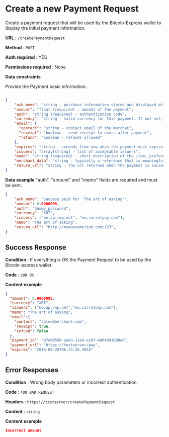 # Create a new Payment Request

Create a payment request that will be used by the Bitcoin-Express wallet to display the initial payment information.

**URL** : `/createPaymentRequest`

**Method** : `POST`

**Auth required** : YES

**Permissions required** : None

**Data constraints**

Provide the Payment basic information.

```json

{
    "ack_memo": "string - purchase information stored and displayed at the wallet's item section",
    "amount": "float (required) - amount of the payment",
    "auth": "string (required) - authentication code",
    "currency": "string - valid currency for this payment. If not set, it will use the default merchant_config.defaultCurrency",
    "email": {
      "contact": "string - contact email of the merchat",
      "receipt": "boolean - send receipt to users after payment",
      "refund": "boolean - refunds allowed"
    },
    "expires": "string - seconds from now when the payment must expire. If not set by default expires will be set from the value of merchant_config.defaultTimeout",
    "issuers": "array[string] - list of acceptable issuers",
    "memo": "string (required) - short description of the item, preferably in the buyer's preferred language",
    "merchant_data": "string - typically a reference that is meaningful to the merchant – for example an invoice number",
    "return_url": "string - the url returned when the payment is successful, when the item is a link to the product. Otherwise the return_url will be set as: 'domain: ' + merchant_config.domain",
}
```

**Data example** "auth", "amount" and "memo" fields are required and must be sent.

```json
{
    "ack_memo": "Success paid for 'The art of asking'",
    "amount": 0.0000095,
    "auth": "dummy_password",
    "currency": "XBT",
    "issuers": ["be.ap.rmp.net", "eu.carrotpay.com"],
    "memo": "The art of asking",
    "return_url": "http://myawesomeitem.com/123",
}
```

## Success Response

**Condition** : If everything is OK the Payment Request to be used by the Bitcoin-express wallet.

**Code** : `200 OK`

**Content example**

```json
{
  "amount": 0.0000095,
  "currency": "XBT",
  "issuers": ["be.ap.rmp.net","eu.carrotpay.com"],
  "memo": "The art of asking",
  "email":{
    "contact": "sales@merchant.com",
    "receipt": true,
    "refund": false
  },
  "payment_id": "97e00590-aa8a-11e8-a18f-4d64691098e6",
  "payment_url": "https://testserver/pay",
  "expires": "2018-08-28T06:25:26.505Z"
}
```

## Error Responses

**Condition** : Wrong body parameters or incorrect authentication.

**Code** : `400 BAD REQUEST`

**Headers** : `https://testserver/createPaymentRequest`

**Content** : `string`

**Content example**

```json
Incorrect amount
```
